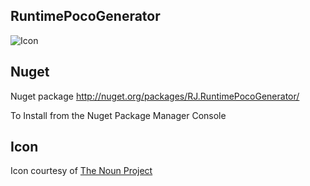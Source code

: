 ## RuntimePocoGenerator

![Icon](https://raw.github.com/rjasica/RuntimePocoGenerator/master/package_icon.png)


## Nuget 

Nuget package http://nuget.org/packages/RJ.RuntimePocoGenerator/

To Install from the Nuget Package Manager Console 
  
## Icon

Icon courtesy of [The Noun Project](http://thenounproject.com)

